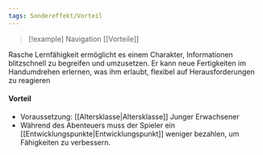 ```yaml
---
tags: Sondereffekt/Vorteil
---
```

> [!example] Navigation 
>  [[Vorteile]]

Rasche Lernfähigkeit ermöglicht es einem Charakter, Informationen blitzschnell zu begreifen und umzusetzen. Er kann neue Fertigkeiten im Handumdrehen erlernen, was ihm erlaubt, flexibel auf Herausforderungen zu reagieren

#### Vorteil
- Voraussetzung: [[Altersklasse|Altersklasse]] Junger Erwachsener
- Während des Abenteuers muss der Spieler ein [[Entwicklungspunkte|Entwicklungspunkt]] weniger bezahlen, um Fähigkeiten zu verbessern.
